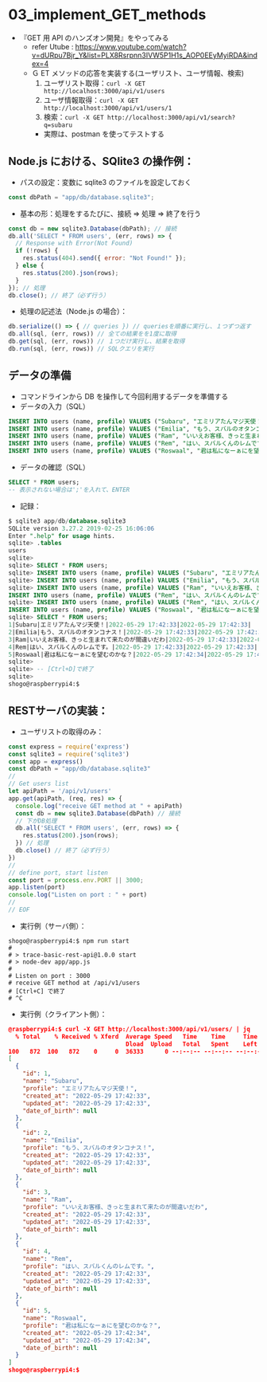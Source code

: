 # 03_implement_GET_methods

- 『GET 用 API のハンズオン開発』をやってみる
  - refer Utube : https://www.youtube.com/watch?v=dURpu7Bjr_Y&list=PLX8Rsrpnn3IVW5P1H1s_AOP0EEyMyiRDA&index=4
  - Ｇ ET メソッドの応答を実装する(ユーザリスト、ユーザ情報、検索)
    1. ユーザリスト取得：`curl -X GET http://localhost:3000/api/v1/users`
    2. ユーザ情報取得：`curl -X GET http://localhost:3000/api/v1/users/1`
    3. 検索：`curl -X GET http://localhost:3000/api/v1/search?q=subaru`
    - 実際は、postman を使ってテストする

## Node.js における、SQlite3 の操作例：

- パスの設定：変数に sqlite3 のファイルを設定しておく

```JavaScript
const dbPath = "app/db/database.sqlite3";
```

- 基本の形：処理をするたびに、接続 ⇒ 処理 ⇒ 終了を行う

```JavaScript
const db = new sqlite3.Database(dbPath); // 接続
db.all('SELECT * FROM users', (err, rows) => {
  // Response with Error(Not Found)
  if (!rows) {
    res.status(404).send({ error: "Not Found!" });
  } else {
    res.status(200).json(rows);
  }
}); // 処理
db.close(); // 終了（必ず行う）
```

- 処理の記述法（Node.js の場合）：

```JavaScript
db.serialize(() => { // queries }) // queriesを順番に実行し、１つずつ返す
db.all(sql, (err, rows)) // 全ての結果をを1度に取得
db.get(sql, (err, rows)) // １つだけ実行し、結果を取得
db.run(sql, (err, rows)) // SQLクエリを実行
```

## データの準備

- コマンドラインから DB を操作して今回利用するデータを準備する
- データの入力（SQL）

```SQL
INSERT INTO users (name, profile) VALUES ("Subaru", "エミリアたんマジ天使！");
INSERT INTO users (name, profile) VALUES ("Emilia", "もう、スバルのオタンコナス！");
INSERT INTO users (name, profile) VALUES ("Ram", "いいえお客様、きっと生まれて来たのが間違いだわ");
INSERT INTO users (name, profile) VALUES ("Rem", "はい、スバルくんのレムです。");
INSERT INTO users (name, profile) VALUES ("Roswaal", "君は私になーぁにを望むのかな？");
```

- データの確認（SQL）

```SQL
SELECT * FROM users;
-- 表示されない場合は';'を入れて、ENTER
```

- 記録：
```SQL
$ sqlite3 app/db/database.sqlite3
SQLite version 3.27.2 2019-02-25 16:06:06
Enter ".help" for usage hints.
sqlite> .tables
users
sqlite>
sqlite> SELECT * FROM users;
sqlite> INSERT INTO users (name, profile) VALUES ("Subaru", "エミリアたんマジ天 使！");
sqlite> INSERT INTO users (name, profile) VALUES ("Emilia", "もう、スバルのオタ ンコナス！");
sqlite> INSERT INTO users (name, profile) VALUES ("Ram", "いいえお客様、きっと生まれて来たのが間違いだわ");
INSERT INTO users (name, profile) VALUES ("Rem", "はい、スバルくんのレムです。");
sqlite> INSERT INTO users (name, profile) VALUES ("Rem", "はい、スバルくんのレムです。");
INSERT INTO users (name, profile) VALUES ("Roswaal", "君は私になーぁにを望むのかな？");sqlite> INSERT INTO users (name, profile) VALUES ("Roswaal", "君は私にな 望むのかな？");
sqlite> SELECT * FROM users;
1|Subaru|エミリアたんマジ天使！|2022-05-29 17:42:33|2022-05-29 17:42:33|
2|Emilia|もう、スバルのオタンコナス！|2022-05-29 17:42:33|2022-05-29 17:42:33|
3|Ram|いいえお客様、きっと生まれて来たのが間違いだわ|2022-05-29 17:42:33|2022-05-29 17:42:33|
4|Rem|はい、スバルくんのレムです。|2022-05-29 17:42:33|2022-05-29 17:42:33|
5|Roswaal|君は私になーぁにを望むのかな？|2022-05-29 17:42:34|2022-05-29 17:42:34|
sqlite>
sqlite> -- [Ctrl+D]で終了
sqlite>
shogo@raspberrypi4:$
```


## RESTサーバの実装：

- ユーザリストの取得のみ：
```JavaScript
const express = require('express')
const sqlite3 = require('sqlite3')
const app = express()
const dbPath = "app/db/database.sqlite3"
//
// Get users list
let apiPath = '/api/v1/users'
app.get(apiPath, (req, res) => {
  console.log("receive GET method at " + apiPath)
  const db = new sqlite3.Database(dbPath) // 接続
  // 下がDB処理
  db.all('SELECT * FROM users', (err, rows) => {
    res.status(200).json(rows);
  }) // 処理
  db.close() // 終了（必ず行う）
})
//
// define port, start listen
const port = process.env.PORT || 3000;
app.listen(port)
console.log("Listen on port : " + port)
//
// EOF
```

- 実行例（サーバ側）：
```shell
shogo@raspberrypi4:$ npm run start
# 
# > trace-basic-rest-api@1.0.0 start
# > node-dev app/app.js
# 
# Listen on port : 3000
# receive GET method at /api/v1/users
# [Ctrl+C] で終了
# ^C
```

- 実行例（クライアント側）：
```JSON
@raspberrypi4:$ curl -X GET http://localhost:3000/api/v1/users/ | jq
  % Total    % Received % Xferd  Average Speed   Time    Time     Time  Current
                                 Dload  Upload   Total   Spent    Left  Speed
100   872  100   872    0     0  36333      0 --:--:-- --:--:-- --:--:-- 36333
[
  {
    "id": 1,
    "name": "Subaru",
    "profile": "エミリアたんマジ天使！",
    "created_at": "2022-05-29 17:42:33",
    "updated_at": "2022-05-29 17:42:33",
    "date_of_birth": null
  },
  {
    "id": 2,
    "name": "Emilia",
    "profile": "もう、スバルのオタンコナス！",
    "created_at": "2022-05-29 17:42:33",
    "updated_at": "2022-05-29 17:42:33",
    "date_of_birth": null
  },
  {
    "id": 3,
    "name": "Ram",
    "profile": "いいえお客様、きっと生まれて来たのが間違いだわ",
    "created_at": "2022-05-29 17:42:33",
    "updated_at": "2022-05-29 17:42:33",
    "date_of_birth": null
  },
  {
    "id": 4,
    "name": "Rem",
    "profile": "はい、スバルくんのレムです。",
    "created_at": "2022-05-29 17:42:33",
    "updated_at": "2022-05-29 17:42:33",
    "date_of_birth": null
  },
  {
    "id": 5,
    "name": "Roswaal",
    "profile": "君は私になーぁにを望むのかな？",
    "created_at": "2022-05-29 17:42:34",
    "updated_at": "2022-05-29 17:42:34",
    "date_of_birth": null
  }
]
shogo@raspberrypi4:$
```

